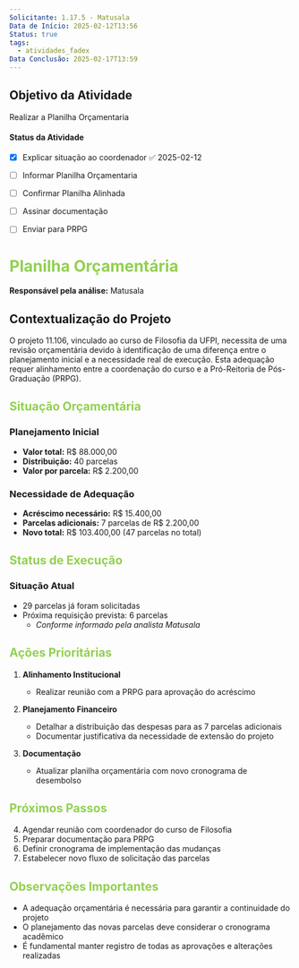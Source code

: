 ```yaml
---
Solicitante: 1.17.5 - Matusala
Data de Início: 2025-02-12T13:56
Status: true
tags:
  - atividades_fadex
Data Conclusão: 2025-02-17T13:59
---
```



## Objetivo da Atividade

Realizar a Planilha Orçamentaria
#### Status da Atividade

- [x] Explicar situação ao coordenador ✅ 2025-02-12
- [ ] Informar Planilha Orçamentaria
- [ ] Confirmar Planilha Alinhada
- [ ] Assinar documentação
- [ ] Enviar para PRPG


# <font color="#92d050">Planilha Orçamentária</font>
**Responsável pela análise:** Matusala

## Contextualização do Projeto
O projeto 11.106, vinculado ao curso de Filosofia da UFPI, necessita de uma revisão orçamentária devido à identificação de uma diferença entre o planejamento inicial e a necessidade real de execução. Esta adequação requer alinhamento entre a coordenação do curso e a Pró-Reitoria de Pós-Graduação (PRPG).

## <font color="#92d050">Situação Orçamentária</font>

### Planejamento Inicial
- **Valor total:** R$ 88.000,00
- **Distribuição:** 40 parcelas
- **Valor por parcela:** R$ 2.200,00

### Necessidade de Adequação
- **Acréscimo necessário:** R$ 15.400,00
- **Parcelas adicionais:** 7 parcelas de R$ 2.200,00
- **Novo total:** R$ 103.400,00 (47 parcelas no total)

## <font color="#92d050">Status de Execução</font>
### Situação Atual
- 29 parcelas já foram solicitadas
- Próxima requisição prevista: 6 parcelas
  - *Conforme informado pela analista Matusala*

## <font color="#92d050">Ações Prioritárias</font>

1. **Alinhamento Institucional**
   - Realizar reunião com a PRPG para aprovação do acréscimo

2. **Planejamento Financeiro**
   - Detalhar a distribuição das despesas para as 7 parcelas adicionais
   - Documentar justificativa da necessidade de extensão do projeto

3. **Documentação**
   - Atualizar planilha orçamentária com novo cronograma de desembolso

## <font color="#92d050">Próximos Passos</font>
4. Agendar reunião com coordenador do curso de Filosofia
5. Preparar documentação para PRPG
6. Definir cronograma de implementação das mudanças
7. Estabelecer novo fluxo de solicitação das parcelas

## <font color="#92d050">Observações Importantes</font>

- A adequação orçamentária é necessária para garantir a continuidade do projeto
- O planejamento das novas parcelas deve considerar o cronograma acadêmico
- É fundamental manter registro de todas as aprovações e alterações realizadas
